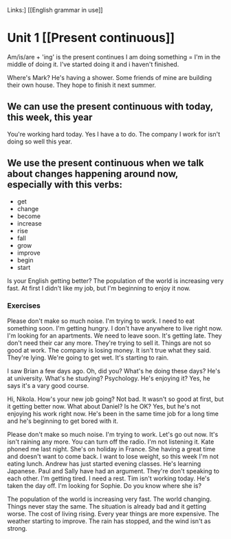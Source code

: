 Links:] [[English grammar in use]]

# Unit 1 [[Present continuous]]

Am/is/are + 'ing' is the present continues
I am doing something = I'm in the middle of doing it. I've started doing it and i haven't finished.

Where's Mark? He's having a shower.
Some friends of mine are building their own house. They hope to finish it next summer.

## We can use the present continuous with today, this week, this year
You're working hard today. Yes I have a to do.
The company I work for isn't doing so well this year.

## We use the present continuous when we talk about changes happening around now, especially with this verbs:
- get
- change
- become
- increase
- rise
- fall
- grow
- improve
- begin
- start

Is your English getting better?
The population of the world is increasing very fast.
At first I didn't like my job, but I'm beginning to enjoy it now.

### Exercises

Please don't make so much noise. I'm trying to work.
I need to eat something soon. I'm getting hungry.
I don't have anywhere to live right now. I'm looking for an apartments.
We need to leave soon. It's getting late.
They don't need their car any more. They're trying to sell it.
Things are not so good at work. The company is losing money.
It isn't true what they said. They're lying.
We're going to get wet. It's starting to rain.

I saw Brian a few days ago.
Oh, did you? What's he doing these days?
He's at university.
What's he studying?
Psychology.
He's enjoying it?
Yes, he says it's a vary good course.

Hi, Nikola. How's your new job going?
Not bad. It wasn't so good at first, but it getting better now.
What about Daniel? Is he OK?
Yes, but he's not enjoying his work right now.
He's been in the same time job for a long time and he's beginning to get bored with it.

Please don't make so much noise. I'm trying to work.
Let's go out now. It's isn't raining any more.
You can turn off the radio. I'm not listening it.
Kate phoned me last night. She's on holiday in France. She having a great time and doesn't want to come back.
I want to lose weight, so this week I'm not eating lunch.
Andrew has just started evening classes. He's learning Japanese.
Paul and Sally have had an argument. They're don't speaking to each other.
I'm getting tired. I need a rest.
Tim isn't working today. He's taken the day off.
I'm looking for Sophie. Do you know where she is?

The population of the world is increasing very fast.
The world changing. Things never stay the same.
The situation is already bad and it getting worse.
The cost of living rising. Every year  things are more expensive.
The weather starting to improve. The rain has stopped, and the wind isn't as strong.
